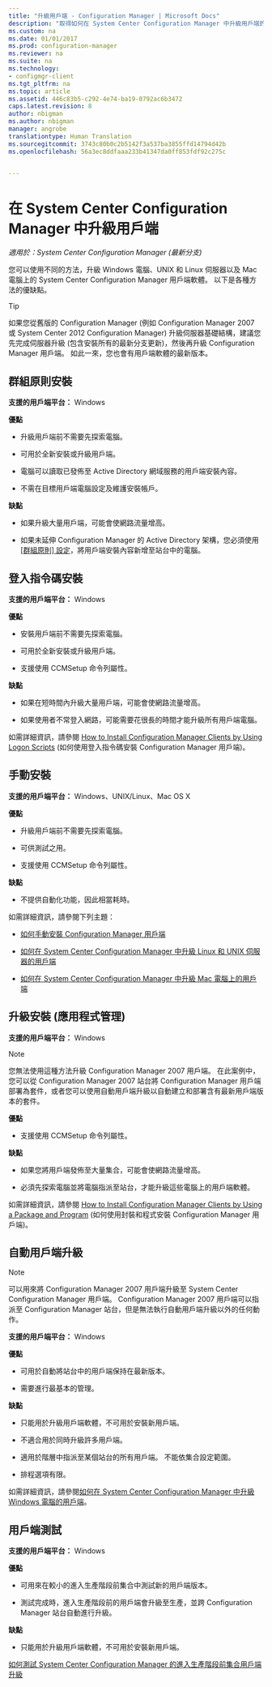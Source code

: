 ```yaml
---
title: "升級用戶端 - Configuration Manager | Microsoft Docs"
description: "取得如何在 System Center Configuration Manager 中升級用戶端的相關資訊。"
ms.custom: na
ms.date: 01/01/2017
ms.prod: configuration-manager
ms.reviewer: na
ms.suite: na
ms.technology:
- configmgr-client
ms.tgt_pltfrm: na
ms.topic: article
ms.assetid: 446c83b5-c292-4e74-ba19-0792ac6b3472
caps.latest.revision: 8
author: nbigman
ms.author: nbigman
manager: angrobe
translationtype: Human Translation
ms.sourcegitcommit: 3743c80b0c2b5142f3a537ba3855ffd14794d42b
ms.openlocfilehash: 56a3ec8ddfaaa233b41347da0ff853fdf92c275c


---
```

# <a name="upgrade-clients-in-system-center-configuration-manager"></a>在 System Center Configuration Manager 中升級用戶端

*適用於：System Center Configuration Manager (最新分支)*

您可以使用不同的方法，升級 Windows 電腦、UNIX 和 Linux 伺服器以及 Mac 電腦上的 System Center Configuration Manager 用戶端軟體。 以下是各種方法的優缺點。  

> [!TIP]  
>  如果您從舊版的 Configuration Manager \(例如 Configuration Manager 2007 或 System Center 2012 Configuration Manager\) 升級伺服器基礎結構，建議您先完成伺服器升級 (包含安裝所有的最新分支更新)，然後再升級 Configuration Manager 用戶端。 如此一來，您也會有用戶端軟體的最新版本。  

## <a name="group-policy-installation"></a>群組原則安裝  
 **支援的用戶端平台：** Windows  

 **優點**  

-   升級用戶端前不需要先探索電腦。  

-   可用於全新安裝或升級用戶端。  

-   電腦可以讀取已發佈至 Active Directory 網域服務的用戶端安裝內容。  

-   不需在目標用戶端電腦設定及維護安裝帳戶。  

 **缺點**  

-   如果升級大量用戶端，可能會使網路流量增高。  

-   如果未延伸 Configuration Manager 的 Active Directory 架構，您必須使用 [[群組原則] 設定](../../../../core/clients/deploy/deploy-clients-to-windows-computers.md#BKMK_ClientGP)，將用戶端安裝內容新增至站台中的電腦。  


## <a name="logon-script-installation"></a>登入指令碼安裝  
 **支援的用戶端平台：** Windows  

 **優點**  

-   安裝用戶端前不需要先探索電腦。  

-   可用於全新安裝或升級用戶端。  

-   支援使用 CCMSetup 命令列屬性。  

 **缺點**  

-   如果在短時間內升級大量用戶端，可能會使網路流量增高。  

-   如果使用者不常登入網路，可能需要花很長的時間才能升級所有用戶端電腦。  

 如需詳細資訊，請參閱 [How to Install Configuration Manager Clients by Using Logon Scripts](../../../../core/clients/deploy/deploy-clients-to-windows-computers.md#BKMK_ClientLogonScript) (如何使用登入指令碼安裝 Configuration Manager 用戶端)。  

## <a name="manual-installation"></a>手動安裝  
 **支援的用戶端平台：** Windows、UNIX/Linux、Mac OS X  

 **優點**  

-   升級用戶端前不需要先探索電腦。  

-   可供測試之用。  

-   支援使用 CCMSetup 命令列屬性。  

 **缺點**  

-   不提供自動化功能，因此相當耗時。  

 如需詳細資訊，請參閱下列主題：  

-   [如何手動安裝 Configuration Manager 用戶端](../../../../core/clients/deploy/deploy-clients-to-windows-computers.md#BKMK_Manual)  

-   [如何在 System Center Configuration Manager 中升級 Linux 和 UNIX 伺服器的用戶端](../../../../core/clients/manage/upgrade/upgrade-clients-for-linux-and-unix-servers.md)  

-   [如何在 System Center Configuration Manager 中升級 Mac 電腦上的用戶端](../../../../core/clients/manage/upgrade/upgrade-clients-on-mac-computers.md)  

## <a name="upgrade-installation-application-management"></a>升級安裝 (應用程式管理)  
 **支援的用戶端平台：** Windows  

> [!NOTE]  
>  您無法使用這種方法升級 Configuration Manager 2007 用戶端。 在此案例中，您可以從 Configuration Manager 2007 站台將 Configuration Manager 用戶端部署為套件，或者您可以使用自動用戶端升級以自動建立和部署含有最新用戶端版本的套件。  

 **優點**  

-   支援使用 CCMSetup 命令列屬性。  

 **缺點**  

-   如果您將用戶端發佈至大量集合，可能會使網路流量增高。  

-   必須先探索電腦並將電腦指派至站台，才能升級這些電腦上的用戶端軟體。  

 如需詳細資訊，請參閱 [How to Install Configuration Manager Clients by Using a Package and Program](../../../../core/clients/deploy/deploy-clients-to-windows-computers.md#BKMK_ClientApp) (如何使用封裝和程式安裝 Configuration Manager 用戶端)。  

## <a name="automatic-client-upgrade"></a>自動用戶端升級  

> [!NOTE]  
>  可以用來將 Configuration Manager 2007 用戶端升級至 System Center Configuration Manager 用戶端。 Configuration Manager 2007 用戶端可以指派至 Configuration Manager 站台，但是無法執行自動用戶端升級以外的任何動作。  

 **支援的用戶端平台：** Windows  

 **優點**  

-   可用於自動將站台中的用戶端保持在最新版本。  

-   需要進行最基本的管理。  

 **缺點**  

-   只能用於升級用戶端軟體，不可用於安裝新用戶端。  

-   不適合用於同時升級許多用戶端。  

-   適用於階層中指派至某個站台的所有用戶端。 不能依集合設定範圍。  

-   排程選項有限。  

 如需詳細資訊，請參閱[如何在 System Center Configuration Manager 中升級 Windows 電腦的用戶端](../../../../core/clients/manage/upgrade/upgrade-clients-for-windows-computers.md)。  

## <a name="client-testing"></a>用戶端測試  
 **支援的用戶端平台：** Windows  

 **優點**  

-   可用來在較小的進入生產階段前集合中測試新的用戶端版本。  

-   測試完成時，進入生產階段前的用戶端會升級至生產，並跨 Configuration Manager 站台自動進行升級。  

 **缺點**  

-   只能用於升級用戶端軟體，不可用於安裝新用戶端。  

 [如何測試 System Center Configuration Manager 的進入生產階段前集合用戶端升級](../../../../core/clients/manage/upgrade/test-client-upgrades.md)  



<!--HONumber=Jan17_HO4-->


